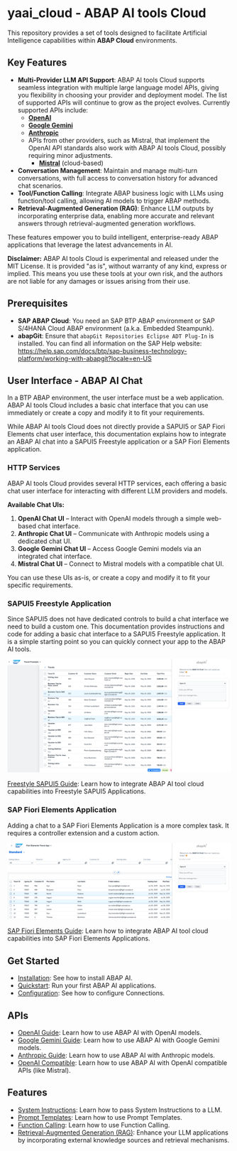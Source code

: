 # yaai_cloud - ABAP AI tools Cloud
This repository provides a set of tools designed to facilitate Artificial Intelligence capabilities within **ABAP Cloud** environments.

## Key Features
- **Multi-Provider LLM API Support**: ABAP AI tools Cloud supports seamless integration with multiple large language model APIs, giving you flexibility in choosing your provider and deployment model. The list of supported APIs will continue to grow as the project evolves. Currently supported APIs include:
  - **[OpenAI](openai/README.md)**
  - **[Google Gemini](google/README.md)**
  - **[Anthropic](anthropic/README.md)** 
  - APIs from other providers, such as Mistral, that implement the OpenAI API standards also work with ABAP AI tools Cloud, possibly requiring minor adjustments.
    - **[Mistral](openai_compatible/README.md)** (cloud-based)
- **Conversation Management**: Maintain and manage multi-turn conversations, with full access to conversation history for advanced chat scenarios.
- **Tool/Function Calling**: Integrate ABAP business logic with LLMs using function/tool calling, allowing AI models to trigger ABAP methods.
- **Retrieval-Augmented Generation (RAG)**: Enhance LLM outputs by incorporating enterprise data, enabling more accurate and relevant answers through retrieval-augmented generation workflows.

These features empower you to build intelligent, enterprise-ready ABAP applications that leverage the latest advancements in AI.

  **Disclaimer:** ABAP AI tools Cloud is experimental and released under the MIT License. It is provided "as is", without warranty of any kind, express or implied. This means you use these tools at your own risk, and the authors are not liable for any damages or issues arising from their use.

## Prerequisites
 - **SAP ABAP Cloud**: You need an SAP BTP ABAP environment or SAP S/4HANA Cloud ABAP environment (a.k.a. Embedded Steampunk).
 - **abapGit**: Ensure that `abapGit Repositories Eclipse ADT Plug-In` is installed. You can find all information on the SAP Help website: https://help.sap.com/docs/btp/sap-business-technology-platform/working-with-abapgit?locale=en-US

## User Interface - ABAP AI Chat
In a BTP ABAP environment, the user interface must be a web application. ABAP AI tools Cloud includes a basic chat interface that you can use immediately or create a copy and modify it to fit your requirements.

While ABAP AI tools Cloud does not directly provide a SAPUI5 or SAP Fiori Elements chat user interface, this documentation explains how to integrate an ABAP AI chat into a SAPUI5 Freestyle application or a SAP Fiori Elements application.

### HTTP Services
ABAP AI tools Cloud provides several HTTP services, each offering a basic chat user interface for interacting with different LLM providers and models.

**Available Chat UIs:**
1. **OpenAI Chat UI** – Interact with OpenAI models through a simple web-based chat interface.
2. **Anthropic Chat UI** – Communicate with Anthropic models using a dedicated chat UI.
3. **Google Gemini Chat UI** – Access Google Gemini models via an integrated chat interface.
4. **Mistral Chat UI** – Connect to Mistral models with a compatible chat UI.

You can use these UIs as-is, or create a copy and modify it to fit your specific requirements.

### SAPUI5 Freestyle Application
Since SAPUI5 does not have dedicated controls to build a chat interface we need to build a custom one. This documentation provides instructions and code for adding a basic chat interface to a SAPUI5 Freestyle application. It is a simple starting point so you can quickly connect your app to the ABAP AI tools.   

![Freestyle SAPUI5](images/bas_fs_preview_2.png)

[Freestyle SAPUI5 Guide](ui/freestyle.md): Learn how to integrate ABAP AI tool cloud capabilities into Freestyle SAPUI5 Applications. 

### SAP Fiori Elements Application
Adding a chat to a SAP Fiori Elements Application is a more complex task. It requires a controller extension and a custom action. 

![SAP Fiori Elements](images/bas_fe_preview_2.png)

[SAP Fiori Elements Guide](ui/fe.md): Learn how to integrate ABAP AI tool cloud capabilities into SAP Fiori Elements Applications. 


## Get Started

  - [Installation](installation.md): See how to install ABAP AI.
  - [Quickstart](quickstart.md): Run your first ABAP AI applications.
  - [Configuration](configuration.md): See how to configure Connections.

## APIs

  - [OpenAI Guide](openai/README.md): Learn how to use ABAP AI with OpenAI models.
  - [Google Gemini Guide](google/README.md): Learn how to use ABAP AI with Google Gemini models.
  - [Anthropic Guide](anthropic/README.md): Learn how to use ABAP AI with Anthropic models.
  - [OpenAI Compatible](openai_compatible/README.md): Learn how to use ABAP AI with OpenAI compatible APIs (like Mistral).

## Features
- [System Instructions](system_instructions.md): Learn how to pass System Instructions to a LLM.
- [Prompt Templates](prompt_templates.md): Learn how to use Prompt Templates.
- [Function Calling](function_calling.md): Learn how to use Function Calling.
- [Retrieval-Augmented Generation (RAG)](rag.md): Enhance your LLM applications by incorporating external knowledge sources and retrieval mechanisms.